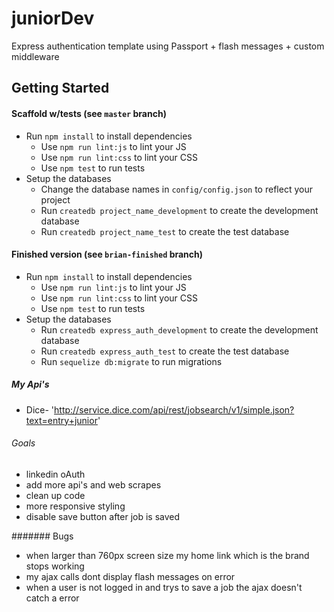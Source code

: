 # juniorDev

Express authentication template using Passport + flash messages + custom middleware

## Getting Started

#### Scaffold w/tests (see `master` branch)

* Run `npm install` to install dependencies
  * Use `npm run lint:js` to lint your JS
  * Use `npm run lint:css` to lint your CSS
  * Use `npm test` to run tests
* Setup the databases
  * Change the database names in `config/config.json` to reflect your project
  * Run `createdb project_name_development` to create the development database
  * Run `createdb project_name_test` to create the test database

#### Finished version (see `brian-finished` branch)

* Run `npm install` to install dependencies
  * Use `npm run lint:js` to lint your JS
  * Use `npm run lint:css` to lint your CSS
  * Use `npm test` to run tests
* Setup the databases
  * Run `createdb express_auth_development` to create the development database
  * Run `createdb express_auth_test` to create the test database
  * Run `sequelize db:migrate` to run migrations

##### My Api's 
  * Dice- 'http://service.dice.com/api/rest/jobsearch/v1/simple.json?text=entry+junior'

###### Goals
  * linkedin oAuth
  * add more api's and web scrapes
  * clean up code
  * more responsive styling
  * disable save button after job is saved

####### Bugs
  * when larger than 760px screen size my home link which is the brand stops working
  * my ajax calls dont display flash messages on error
  * when a user is not logged in and trys to save a job the ajax doesn't catch
    a error

